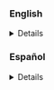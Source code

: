 <h3>English</h3>
<details>

# Wave Function Collapse (MC)

This datapack uses [Wave Function Collapse algorithm](https://github.com/mxgmn/WaveFunctionCollapse) and implements it to minecraft.

## Features

- Tile based map generator using rules

## Credits

This datapack is inspired in the original [Wave Function Collapse algorithm](https://github.com/mxgmn/WaveFunctionCollapse).

## Explanation/How to Use

I've made a video in [my youtube channel](https://www.youtube.com/@elgeroingles) explaining how it generally works, but to fully understand it here's an in-depth explanation of it and how to use it:

### Explanation
<h3>Click to show the explanation</h3>
<details>
(If you want a short explanation in video check out [my video](https://www.youtube.com/@elgeroingles) or [this one](https://www.youtube.com/watch?v=dFYMOzoSDNE&t=49s))The Wave Function Collapse algorithm works by having a set of tiles and having rules about how they can connect each other, for example, let's say that we have as tiles a tree, grass, sand and water. We have some rules of how they can connect each other:

- Trees can only be connected to grass.
- Grass can only be connected to trees and sand.
- Sand can only be connected to grass and water.
- Water can only be connected to sand.

Let's say that we have the following grid:

![empty_grid](https://i.imgur.com/BAXI6SF.png)

Each one of the squares can initially have all 4 of the tiles, so each one starts with the value 4:

![grid_4](https://i.imgur.com/qbT222P.png)

The algorithm picks the square with the lowest value, if there're several with the same value it picks one of them randomly. Then, we place in that square one of the possible tiles it can be, if it has multiple options it selects one of them randomly:

![grid_tree](https://i.imgur.com/MBh6uHC.png)

The algorithm picked a tree tile, tree tiles can only be near grass tiles, that makes the near tiles only have one possible option, so they value is reduced. Let's place another one following the rule to place next the tile with the lowest possibilities:

![grid_tree_grass](https://i.imgur.com/Njy8yhq.png)

The algorithm placed a grass tile because it could only place that tile, we say that . If we let the algorithm finish the grid it will look like this:

![grid_full](https://i.imgur.com/pWc1hhX.png)

The algorithm has completed the grid following the rules we said.

</details>

### How it works in minecraft

<h3>Click to show how it works in minecraft</h3>
<details>

#### Setup

For the setup we'll be using some armor stands (you can use markers, I don't know why I didn't use them but is up to you) which will indicate that a tile can be placed there (each armor stand will have the "posible_tile" tag and will also have stored in a scoreboard the amount of different tiles it can have, for this example I have 5 tiles so everyone starts with 5 in the scoreboard named: "posible_tile") and the actual tiles, for this example I'll be using 5 different tiles:

![mc_grid](https://i.imgur.com/JZ41tuE.png)
![tiles](https://i.imgur.com/hQMknJE.png)

I will also write down the rules each tile will have in a book inside minecraft so I can follow along easier:

![rules](https://i.imgur.com/huCs0zB.png)

### Code

We start running the "**wfc:wfc/start**" function which will reset the grid and all tags/scores to the armor stands and give to a random armor stand the tag "finding", every armor stand with that tag is the one which the algorithm selected to place a tile there:
```
# Reset:
function wfc:wfc/reset

# Start:
tag @e[type=minecraft:armor_stand,tag=posible_tile,limit=1,sort=random] add finding

```
Let's have a closer look to "**wfc:wfc/reset**":
```
# Reset:
scoreboard players set @e[type=minecraft:armor_stand,tag=posible_tile] posible_tile 5
tag @e[type=minecraft:armor_stand,tag=posible_tile] remove finding
tag @e[type=minecraft:armor_stand,tag=posible_tile] remove finded
fill -18 55 -11 11 61 18 air <---- Empty the grid
kill @e[type=item] <---- We kill items because I was using doors in some tiles and they drop when setting them to air so yeah
tag @e[type=minecraft:armor_stand,tag=posible_tile] remove tile_1_placed
tag @e[type=minecraft:armor_stand,tag=posible_tile] remove tile_2_placed
tag @e[type=minecraft:armor_stand,tag=posible_tile] remove tile_3_placed
tag @e[type=minecraft:armor_stand,tag=posible_tile] remove tile_4_placed
tag @e[type=minecraft:armor_stand,tag=posible_tile] remove tile_5_placed
tag @e[type=minecraft:armor_stand,tag=posible_tile] remove can_be_tile_1
tag @e[type=minecraft:armor_stand,tag=posible_tile] remove can_be_tile_2
tag @e[type=minecraft:armor_stand,tag=posible_tile] remove can_be_tile_3
tag @e[type=minecraft:armor_stand,tag=posible_tile] remove can_be_tile_4
tag @e[type=minecraft:armor_stand,tag=posible_tile] remove can_be_tile_5
tag @e[type=minecraft:armor_stand,tag=posible_tile] remove collapsed
```
As you can see we remove every tag except "posible_tile" and we reset the scoreboard of the armor stands. Let's move on.

```
# Finding:
execute as @e[type=minecraft:armor_stand,tag=posible_tile,tag=finding,limit=1] at @s run function wfc:wfc/find
```
This is "**tick.mcfunction**", we execute as the armor stand with the tag of finding at him "**wfc:wfc/find**", let's look inside it:
```
# @s is the armor_stand at @s!

# Getting tile number:
execute store result score n posible_tile run loot spawn ~ ~ ~ loot wfc:1-5

# Setting the tile:
execute if score @s posible_tile matches 5 run function wfc:wfc/fresh

execute unless score @s posible_tile matches 5 if entity @s[tag=collapsed] run function wfc:wfc/if_collapsed

execute unless score @s posible_tile matches 5 if entity @s[tag=!collapsed] run function wfc:wfc/not_collapsed

# Check if tile is valid:
execute if entity @e[type=minecraft:armor_stand,tag=posible_tile,distance=2..3.1,tag=finded] run function wfc:wfc/check/check

# Placed:
function wfc:wfc/placed

# Collapse near tiles:
execute if score n posible_tile matches 1 as @e[type=minecraft:armor_stand,tag=posible_tile,distance=2..3.1,tag=!finded,tag=!collapsed] run function wfc:wfc/collapse/tile1

execute if score n posible_tile matches 2 as @e[type=minecraft:armor_stand,tag=posible_tile,distance=2..3.1,tag=!finded,tag=!collapsed] run function wfc:wfc/collapse/tile2

execute if score n posible_tile matches 3 as @e[type=minecraft:armor_stand,tag=posible_tile,distance=2..3.1,tag=!finded,tag=!collapsed] run function wfc:wfc/collapse/tile3

execute if score n posible_tile matches 4 as @e[type=minecraft:armor_stand,tag=posible_tile,distance=2..3.1,tag=!finded,tag=!collapsed] run function wfc:wfc/collapse/tile4

execute if score n posible_tile matches 5 as @e[type=minecraft:armor_stand,tag=posible_tile,distance=2..3.1,tag=!finded,tag=!collapsed] run function wfc:wfc/collapse/tile5

# Find lowest value:
function wfc:wfc/lowest_value
```
Let's go from top to bottom, we first store in "n" a random number between 1-5 (because we have 5 different tiles), inclusive.
If the armor stand has the score of 5 it means that it can have all 5 different tiles, so we just place the "n" tile:
```
# Setting:
execute if score n posible_tile matches 1 run clone 9 56 38 7 61 36 ~-1 ~ ~-1
execute if score n posible_tile matches 2 run clone 5 56 38 3 61 36 ~-1 ~ ~-1
execute if score n posible_tile matches 3 run clone 1 56 38 -1 61 36 ~-1 ~ ~-1
execute if score n posible_tile matches 4 run clone -3 56 38 -5 61 36 ~-1 ~ ~-1
execute if score n posible_tile matches 5 run clone -7 56 38 -9 61 36 ~-1 ~ ~-1

# Adding tags:
execute if score n posible_tile matches 1 run tag @s add tile_1_placed
execute if score n posible_tile matches 2 run tag @s add tile_2_placed
execute if score n posible_tile matches 3 run tag @s add tile_3_placed
execute if score n posible_tile matches 4 run tag @s add tile_4_placed
execute if score n posible_tile matches 5 run tag @s add tile_5_placed

# Adding "finded" tag:
function wfc:wfc/placed
```
We just set the tile via "**/clone**", we give a tag to indicate which tile has been placed and we run "**wfc:wfc/placed**", which will just remove the "**finding**" tag, give the "**finded**" tag and set its score to 0, because it has been placed it can no longer have another tile so we set it to 0, let's continue looking at "**wfc:wfc/find**".

If it cannot have all 5 tiles and it has been collapsed (the tag "**collapsed**" is to determine that a near tile has lowered the amount of different tiles that armor stand can be) we will run "**wfc:wfc/if_collapsed**", let's look inside it:
```
# Change number:
execute store result score n posible_tile run loot spawn ~ ~ ~ loot wfc:1-5
execute store result score r_can_be posible_tile run loot spawn ~ ~ ~ loot wfc:1-5

# Setting:
execute if score r_can_be posible_tile matches 1 if entity @s[tag=can_be_tile_1] run scoreboard players set can_be posible_tile 1
execute if score r_can_be posible_tile matches 2 if entity @s[tag=can_be_tile_2] run scoreboard players set can_be posible_tile 2
execute if score r_can_be posible_tile matches 3 if entity @s[tag=can_be_tile_3] run scoreboard players set can_be posible_tile 3
execute if score r_can_be posible_tile matches 4 if entity @s[tag=can_be_tile_4] run scoreboard players set can_be posible_tile 4
execute if score r_can_be posible_tile matches 5 if entity @s[tag=can_be_tile_5] run scoreboard players set can_be posible_tile 5

# If:
execute if score n posible_tile = can_be posible_tile if score n posible_tile matches 1 if entity @s[tag=can_be_tile_1] run clone 9 56 38 7 61 36 ~-1 ~ ~-1
execute if score n posible_tile = can_be posible_tile if score n posible_tile matches 2 if entity @s[tag=can_be_tile_2] run clone 5 56 38 3 61 36 ~-1 ~ ~-1
execute if score n posible_tile = can_be posible_tile if score n posible_tile matches 3 if entity @s[tag=can_be_tile_3] run clone 1 56 38 -1 61 36 ~-1 ~ ~-1
execute if score n posible_tile = can_be posible_tile if score n posible_tile matches 4 if entity @s[tag=can_be_tile_4] run clone -3 56 38 -5 61 36 ~-1 ~ ~-1
execute if score n posible_tile = can_be posible_tile if score n posible_tile matches 5 if entity @s[tag=can_be_tile_5] run clone -7 56 38 -9 61 36 ~-1 ~ ~-1

execute if score n posible_tile = can_be posible_tile if score n posible_tile matches 1 if entity @s[tag=can_be_tile_1] run tag @s add tile_1_placed
execute if score n posible_tile = can_be posible_tile if score n posible_tile matches 2 if entity @s[tag=can_be_tile_2] run tag @s add tile_2_placed
execute if score n posible_tile = can_be posible_tile if score n posible_tile matches 3 if entity @s[tag=can_be_tile_3] run tag @s add tile_3_placed
execute if score n posible_tile = can_be posible_tile if score n posible_tile matches 4 if entity @s[tag=can_be_tile_4] run tag @s add tile_4_placed
execute if score n posible_tile = can_be posible_tile if score n posible_tile matches 5 if entity @s[tag=can_be_tile_5] run tag @s add tile_5_placed

# If not:
execute unless score n posible_tile = can_be posible_tile run function wfc:wfc/if_collapsed

execute if score n posible_tile = can_be posible_tile if score n posible_tile matches 1 unless entity @s[tag=can_be_tile_1] run function wfc:wfc/if_collapsed
execute if score n posible_tile = can_be posible_tile if score n posible_tile matches 2 unless entity @s[tag=can_be_tile_2] run function wfc:wfc/if_collapsed
execute if score n posible_tile = can_be posible_tile if score n posible_tile matches 3 unless entity @s[tag=can_be_tile_3] run function wfc:wfc/if_collapsed
execute if score n posible_tile = can_be posible_tile if score n posible_tile matches 4 unless entity @s[tag=can_be_tile_4] run function wfc:wfc/if_collapsed
execute if score n posible_tile = can_be posible_tile if score n posible_tile matches 5 unless entity @s[tag=can_be_tile_5] run function wfc:wfc/if_collapsed
```
Ok, a lot of text, but don't worry, its very simple. Basically we are setting the armor stand as one of the tiles it can be. Let's say that the armor stand can have tiles 1 and 5 (so it has tags: "**can_be_tile_1**" and "**can_be_tile_5**"), we need to place either tile 1 or 5, "n" is the tile we are trying to place and "r_can_be" is the one we are going to place. If both are the same we place it and give its tags as usual, if not we run the function again to reset both values and try again. Using "r_can_be" we make sure that the election is random and we reset "n" because there is a posibility that "n" doesn't matches with the tile it can be so we reset it just in case. If anything of this didn't make sense for you, don't worry, I don't really understand it too. When I first wrote it it had 100% sense, but like 5 days after I forgot how this has sense. Lukily ChatGPT somehow understood the code and explained it to me but I still don't quite get it. BUT, the code works fine and if I do it the way my current brain thinks it should work the code breaks so yeah (If I ever understand this again I'll edit this).

Ok, after this incident let's continue looking at "**wfc:wfc/find**". If it cannot have all 5 tiles and it hasn't been collapsed it runs "**wfc:wfc/not_collapsed**", which is a copy of "**wfc:wfc/fresh**" but without running "**wfc:wfc/placed**" at the end.

Then we are going to check near tiles to see whether they admit the tile we are going to place or not, if they admit it cool, if not we reset the tiles that don't admit it. To do this we run "**wfc:wfc/check/check**", which will just run the correct check for the tile of the tile we are placing:
```
# Different tiles:
execute if score n posible_tile matches 1 run function wfc:wfc/check/tile1
execute if score n posible_tile matches 2 run function wfc:wfc/check/tile2
execute if score n posible_tile matches 3 run function wfc:wfc/check/tile3
execute if score n posible_tile matches 4 run function wfc:wfc/check/tile4
execute if score n posible_tile matches 5 run function wfc:wfc/check/tile5
```
Let's say that we are placing tile 1, so we run "**wfc:wfc/check/tile1**":
```
# Check if any near tile isn't a tile 1 compatible:
execute if entity @e[type=minecraft:armor_stand,tag=posible_tile,distance=2..3.1,tag=tile_1_placed] as @e[type=minecraft:armor_stand,tag=posible_tile,distance=2..3.1,tag=tile_1_placed] at @s run function wfc:wfc/reset_tiles
execute if entity @e[type=minecraft:armor_stand,tag=posible_tile,distance=2..3.1,tag=tile_2_placed] as @e[type=minecraft:armor_stand,tag=posible_tile,distance=2..3.1,tag=tile_2_placed] at @s run function wfc:wfc/reset_tiles
execute if entity @e[type=minecraft:armor_stand,tag=posible_tile,distance=2..3.1,tag=tile_5_placed] as @e[type=minecraft:armor_stand,tag=posible_tile,distance=2..3.1,tag=tile_5_placed] at @s run function wfc:wfc/reset_tiles
```
We just check if any near tile isn't a tile 1 compatible, if so, we run as that type of tile that is in the range (any of the four near tiles) the function "**wfc:wfc/reset_tiles**", which resets the tile:
```
# Reset current tile (@s):
fill ~1 ~ ~1 ~-1 ~10 ~-1 air
kill @e[type=item]
tag @s[tag=finded] remove finded
tag @s add finding
tag @s[tag=tile_1_placed] remove tile_1_placed
tag @s[tag=tile_2_placed] remove tile_2_placed
tag @s[tag=tile_3_placed] remove tile_3_placed
tag @s[tag=tile_4_placed] remove tile_4_placed
tag @s[tag=tile_5_placed] remove tile_5_placed
tag @s[tag=tile_1_placed] remove tile_1_placed
tag @s[tag=tile_2_placed] remove tile_2_placed
tag @s[tag=tile_3_placed] remove tile_3_placed
tag @s[tag=tile_4_placed] remove tile_4_placed
tag @s[tag=tile_5_placed] remove tile_5_placed
```
Let's continue looking at "**wfc:wfc/find**". We run function "**wfc:wfc/placed**" (which I already explained what it does). After that we collapse near tiles based on the tile we are placing, let's say that we are placing tile 1, so we run "**wfc:wfc/collapse/tile1**" as all four near tiles that haven't been collapsed yet (the term collapsed it being used wrong here but whatever):
```
# Collapse near tiles:
scoreboard players set @s posible_tile 2
tag @s add can_be_tile_3
tag @s add can_be_tile_4
tag @s add collapsed
```
Because tile 1 can only admit tiles 2 and 4 we apply both tags to them, we set the score correctly (in this case to two because it can admit two different tiles) and add the tag "**collapsed**" to indicate that that armor stand has been collapsed. After that, in "**wfc:wfc/find**", we run "**wfc:wfc/lowest_value**" to find the armor stand with the lowest value and giving it the tag "**finding**".

</details>

## FAQ

#### Q: Can I modify the datapack and redistribute it?

A: Yes you can, In my other datapacks I would ask for recognition but for this one I will not. Use it as you please.

#### Q: Are you going to make more datapacks?

A: Yeah, I will continue developing one I've already started. 

## Author

- [@ElGeroIngles](https://github.com/ElGeroIngles)


## Bug Report

If you have found any bugs, please open an "issue" [here](https://github.com/ElGeroIngles/wfc_mc/issues) explaining the issue.

## 🔗 Links
[![youtube](https://img.shields.io/badge/youtube-ff0000?style=for-the-badge&logo=youtube&logoColor=white)](https://www.youtube.com/@ElGeroIngles)
[![twitch](https://img.shields.io/badge/twitch-6441a5?style=for-the-badge&logo=twitch&logoColor=white)](https://www.twitch.tv/elgeroingles)
[![discord](https://img.shields.io/badge/discord-7289DA?style=for-the-badge&logo=discord&logoColor=white)](https://discord.gg/bGd2QyqjCg)
[![modrinth](https://img.shields.io/badge/modrinth-5AD770?style=for-the-badge&logo=modrinth&logoColor=white)](https://modrinth.com/user/ElGeroIngles)
[![github](https://img.shields.io/badge/github-000000?style=for-the-badge&logo=github&logoColor=white)](https://github.com/ElGeroIngles)
[![BuyMeACoffe](https://img.shields.io/badge/BuyMeACoffe-ffdd02?style=for-the-badge&logo=buymeacoffee&logoColor=white)](https://www.buymeacoffee.com/ElGeroIngles)

## License

[MIT](https://choosealicense.com/licenses/mit/)

</details>

<h3>Español</h3>
<details>
Próximamente... (dejenme descansar un rato, llevo dias con esto)
</details>
